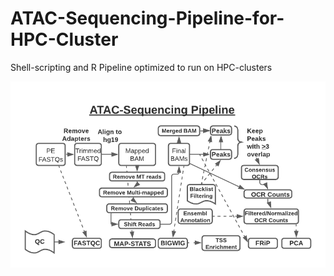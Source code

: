 # ATAC-Sequencing-Pipeline-for-HPC-Cluster
Shell-scripting and R Pipeline optimized to run on HPC-clusters 

![](images/flowchart.png.png)
